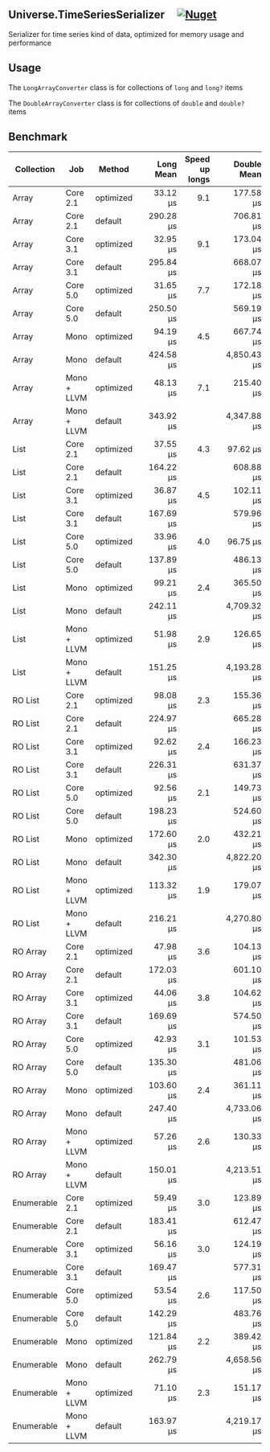 ## Universe.TimeSeriesSerializer &nbsp;&nbsp;&nbsp; [![Nuget](https://img.shields.io/nuget/v/Universe.TimeSeriesSerializer?label=nuget.org)](https://www.nuget.org/packages/Universe.TimeSeriesSerializer/)
Serializer for time series kind of data, optimized for memory usage and performance

## Usage
The `LongArrayConverter` class is for collections of `long` and `long?` items 

The `DoubleArrayConverter` class is for collections of `double` and `double?` items

## Benchmark

| Collection | Job         | Method    |  | Long Mean | Speed up longs |  | Double Mean | Speed up for doubles |
| ---------- | ----------- | ----------|--| ---------:| --------:|--| -----------:| --------:|
| Array      | Core 2.1    | optimized |  | 33.12 μs  | 9.1      |  | 177.58 μs   | 4.0      |
| Array      | Core 2.1    | default   |  | 290.28 μs |          |  | 706.81 μs   |          |
| Array      | Core 3.1    | optimized |  | 32.95 μs  | 9.1      |  | 173.04 μs   | 3.8      |
| Array      | Core 3.1    | default   |  | 295.84 μs |          |  | 668.07 μs   |          |
| Array      | Core 5.0    | optimized |  | 31.65 μs  | 7.7      |  | 172.18 μs   | 3.3      |
| Array      | Core 5.0    | default   |  | 250.50 μs |          |  | 569.19 μs   |          |
| Array      | Mono        | optimized |  | 94.19 μs  | 4.5      |  | 667.74 μs   | 7.1      |
| Array      | Mono        | default   |  | 424.58 μs |          |  | 4,850.43 μs |          |
| Array      | Mono + LLVM | optimized |  | 48.13 μs  | 7.1      |  | 215.40 μs   | 20.0     |
| Array      | Mono + LLVM | default   |  | 343.92 μs |          |  | 4,347.88 μs |          |
| List       | Core 2.1    | optimized |  | 37.55 μs  | 4.3      |  | 97.62 μs    | 6.3      |
| List       | Core 2.1    | default   |  | 164.22 μs |          |  | 608.88 μs   |          |
| List       | Core 3.1    | optimized |  | 36.87 μs  | 4.5      |  | 102.11 μs   | 5.6      |
| List       | Core 3.1    | default   |  | 167.69 μs |          |  | 579.96 μs   |          |
| List       | Core 5.0    | optimized |  | 33.96 μs  | 4.0      |  | 96.75 μs    | 5.0      |
| List       | Core 5.0    | default   |  | 137.89 μs |          |  | 486.13 μs   |          |
| List       | Mono        | optimized |  | 99.21 μs  | 2.4      |  | 365.50 μs   | 12.5     |
| List       | Mono        | default   |  | 242.11 μs |          |  | 4,709.32 μs |          |
| List       | Mono + LLVM | optimized |  | 51.98 μs  | 2.9      |  | 126.65 μs   | 33.3     |
| List       | Mono + LLVM | default   |  | 151.25 μs |          |  | 4,193.28 μs |          |
| RO List    | Core 2.1    | optimized |  | 98.08 μs  | 2.3      |  | 155.36 μs   | 4.3      |
| RO List    | Core 2.1    | default   |  | 224.97 μs |          |  | 665.28 μs   |          |
| RO List    | Core 3.1    | optimized |  | 92.62 μs  | 2.4      |  | 166.23 μs   | 3.8      |
| RO List    | Core 3.1    | default   |  | 226.31 μs |          |  | 631.37 μs   |          |
| RO List    | Core 5.0    | optimized |  | 92.56 μs  | 2.1      |  | 149.73 μs   | 3.4      |
| RO List    | Core 5.0    | default   |  | 198.23 μs |          |  | 524.60 μs   |          |
| RO List    | Mono        | optimized |  | 172.60 μs | 2.0      |  | 432.21 μs   | 11.1     |
| RO List    | Mono        | default   |  | 342.30 μs |          |  | 4,822.20 μs |          |
| RO List    | Mono + LLVM | optimized |  | 113.32 μs | 1.9      |  | 179.07 μs   | 25.0     |
| RO List    | Mono + LLVM | default   |  | 216.21 μs |          |  | 4,270.80 μs |          |
| RO Array   | Core 2.1    | optimized |  | 47.98 μs  | 3.6      |  | 104.13 μs   | 5.9      |
| RO Array   | Core 2.1    | default   |  | 172.03 μs |          |  | 601.10 μs   |          |
| RO Array   | Core 3.1    | optimized |  | 44.06 μs  | 3.8      |  | 104.62 μs   | 5.6      |
| RO Array   | Core 3.1    | default   |  | 169.69 μs |          |  | 574.50 μs   |          |
| RO Array   | Core 5.0    | optimized |  | 42.93 μs  | 3.1      |  | 101.53 μs   | 4.8      |
| RO Array   | Core 5.0    | default   |  | 135.30 μs |          |  | 481.06 μs   |          |
| RO Array   | Mono        | optimized |  | 103.60 μs | 2.4      |  | 361.11 μs   | 12.5     |
| RO Array   | Mono        | default   |  | 247.40 μs |          |  | 4,733.06 μs |          |
| RO Array   | Mono + LLVM | optimized |  | 57.26 μs  | 2.6      |  | 130.33 μs   | 33.3     |
| RO Array   | Mono + LLVM | default   |  | 150.01 μs |          |  | 4,213.51 μs |          |
| Enumerable | Core 2.1    | optimized |  | 59.49 μs  | 3.0      |  | 123.89 μs   | 5.0      |
| Enumerable | Core 2.1    | default   |  | 183.41 μs |          |  | 612.47 μs   |          |
| Enumerable | Core 3.1    | optimized |  | 56.16 μs  | 3.0      |  | 124.19 μs   | 4.5      |
| Enumerable | Core 3.1    | default   |  | 169.47 μs |          |  | 577.31 μs   |          |
| Enumerable | Core 5.0    | optimized |  | 53.54 μs  | 2.6      |  | 117.50 μs   | 4.2      |
| Enumerable | Core 5.0    | default   |  | 142.29 μs |          |  | 483.76 μs   |          |
| Enumerable | Mono        | optimized |  | 121.84 μs | 2.2      |  | 389.42 μs   | 12.5     |
| Enumerable | Mono        | default   |  | 262.79 μs |          |  | 4,658.56 μs |          |
| Enumerable | Mono + LLVM | optimized |  | 71.10 μs  | 2.3      |  | 151.17 μs   | 25.0     |
| Enumerable | Mono + LLVM | default   |  | 163.97 μs |          |  | 4,219.17 μs |          |




